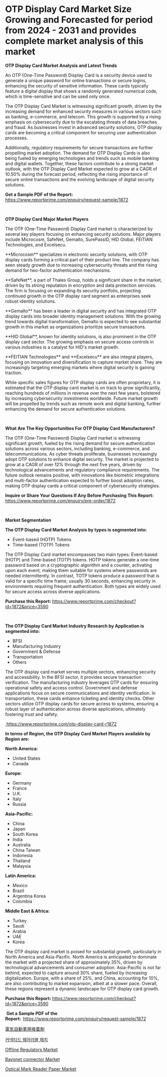<p><h1>OTP Display Card Market Size Growing and Forecasted for period from 2024 - 2031 and provides complete market analysis of this market</h1></p><p><strong>OTP Display Card Market Analysis and Latest Trends</strong></p>
<p><p>An OTP (One-Time Password) Display Card is a security device used to generate a unique password for online transactions or secure logins, enhancing the security of sensitive information. These cards typically feature a digital display that shows a randomly generated numerical code, which is time-sensitive and can be used only once.</p><p>The OTP Display Card Market is witnessing significant growth, driven by the increasing demand for enhanced security measures in various sectors such as banking, e-commerce, and telecom. This growth is supported by a rising emphasis on cybersecurity due to the escalating threats of data breaches and fraud. As businesses invest in advanced security solutions, OTP display cards are becoming a critical component for securing user authentication processes.</p><p>Additionally, regulatory requirements for secure transactions are further propelling market adoption. The demand for OTP Display Cards is also being fueled by emerging technologies and trends such as mobile banking and digital wallets. Together, these factors contribute to a strong market outlook, with the OTP Display Card Market expected to grow at a CAGR of 10.50% during the forecast period, reflecting the rising importance of secure online transactions and the evolving landscape of digital security solutions.</p></p>
<p><strong>Get a Sample PDF of the Report:&nbsp;</strong> <a href="https://www.reportprime.com/enquiry/request-sample/1872">https://www.reportprime.com/enquiry/request-sample/1872</a></p>
<p>&nbsp;</p>
<p><strong>OTP Display Card Major Market Players</strong></p>
<p><p>The OTP (One-Time Password) Display Card market is characterized by several key players focusing on enhancing security solutions. Major players include Microcosm, SafeNet, Gemalto, SurePassID, HID Global, FEITIAN Technologies, and Excelsecu. </p><p>**Microcosm** specializes in electronic security solutions, with OTP display cards forming a critical part of their product line. The company has seen steady growth due to increasing cybersecurity threats and the rising demand for two-factor authentication mechanisms.</p><p>**SafeNet**, a part of Thales Group, holds a significant share in the market, driven by its strong reputation in encryption and data protection services. The firm is focusing on expanding its security portfolio, projecting continued growth in the OTP display card segment as enterprises seek robust identity solutions.</p><p>**Gemalto** has been a leader in digital security and has integrated OTP display cards into broader identity management solutions. With the growing trend towards digital transformation, Gemalto is expected to see substantial growth in this market as organizations prioritize secure transactions.</p><p>**HID Global**, known for identity solutions, is also prominent in the OTP display card sector. The growing emphasis on secure access controls in various industries is a catalyst for HID's market growth.</p><p>**FEITIAN Technologies** and **Excelsecu** are also integral players, focusing on innovation and diversification to capture market share. They are increasingly targeting emerging markets where digital security is gaining traction.</p><p>While specific sales figures for OTP display cards are often proprietary, it is estimated that the OTP display card market is on track to grow significantly, reaching hundreds of millions in revenue over the next few years, bolstered by increasing cybersecurity investments worldwide. Future market growth will be propelled by trends such as remote work and digital banking, further enhancing the demand for secure authentication solutions.</p></p>
<p>&nbsp;</p>
<p><strong>What Are The Key Opportunities For OTP Display Card Manufacturers?</strong></p>
<p><p>The OTP (One-Time Password) Display Card market is witnessing significant growth, fueled by the rising demand for secure authentication solutions across various sectors, including banking, e-commerce, and telecommunications. As cyber threats proliferate, businesses increasingly adopt OTP solutions to enhance digital security. The market is projected to grow at a CAGR of over 12% through the next five years, driven by technological advancements and regulatory compliance requirements. The future outlook remains positive, with innovations like biometric integrations and multi-factor authentication expected to further boost adoption rates, making OTP display cards a critical component of cybersecurity strategies.</p></p>
<p><strong>Inquire or Share Your Questions If Any Before Purchasing This Report:</strong> <a href="https://www.reportprime.com/enquiry/pre-order/1872">https://www.reportprime.com/enquiry/pre-order/1872</a></p>
<p>&nbsp;</p>
<p><strong>Market Segmentation</strong></p>
<p><strong>The OTP Display Card Market Analysis by types is segmented into:</strong></p>
<p><ul><li>Event-based (HOTP) Tokens</li><li>Time-based (TOTP) Tokens</li></ul></p>
<p><p>The OTP Display Card market encompasses two main types: Event-based (HOTP) and Time-based (TOTP) tokens. HOTP tokens generate a one-time password based on a cryptographic algorithm and a counter, activating upon each event, making them suitable for systems where passwords are needed intermittently. In contrast, TOTP tokens produce a password that is valid for a specific time frame, usually 30 seconds, enhancing security in environments requiring frequent authentication. Both types are widely used for secure access across diverse applications.</p></p>
<p><strong>Purchase this Report:&nbsp;</strong><a href="https://www.reportprime.com/checkout?id=1872&price=3590">https://www.reportprime.com/checkout?id=1872&price=3590</a></p>
<p>&nbsp;</p>
<p><strong>The OTP Display Card Market Industry Research by Application is segmented into:</strong></p>
<p><ul><li>BFSI</li><li>Manufacturing Industry</li><li>Government & Defense</li><li>Transportation</li><li>Others</li></ul></p>
<p><p>The OTP display card market serves multiple sectors, enhancing security and accessibility. In the BFSI sector, it provides secure transaction verification. The manufacturing industry leverages OTP cards for ensuring operational safety and access control. Government and defense applications focus on secure communications and identity verification. In transportation, these cards enhance ticketing and identity checks. Other sectors utilize OTP display cards for secure access to systems, ensuring a robust layer of authentication across diverse applications, ultimately fostering trust and safety.</p></p>
<p><a href="https://www.reportprime.com/otp-display-card-r1872">&nbsp;https://www.reportprime.com/otp-display-card-r1872</a></p>
<p><strong>In terms of Region, the OTP Display Card Market Players available by Region are:</strong></p>
<p>
    <p> <strong> North America: </strong>
        <ul>
            <li>United States</li>
            <li>Canada</li>
        </ul>
        </p> 
    <p> <strong> Europe: </strong>
        <ul>
            <li>Germany</li>
            <li>France</li>
            <li>U.K.</li>
            <li>Italy</li>
            <li>Russia</li>
        </ul>
        </p> 
    <p> <strong> Asia-Pacific: </strong>
        <ul>
            <li>China</li>
            <li>Japan</li>
            <li>South Korea</li>
            <li>India</li>
            <li>Australia</li>
            <li>China Taiwan</li>
            <li>Indonesia</li>
            <li>Thailand</li>
            <li>Malaysia</li>
        </ul>
        </p> 
    <p> <strong> Latin America: </strong>
        <ul>
            <li>Mexico</li>
            <li>Brazil</li>
            <li>Argentina Korea</li>
            <li>Colombia</li>
        </ul>
        </p> 
    <p> <strong> Middle East & Africa: </strong>
        <ul>
            <li>Turkey</li>
            <li>Saudi</li>
            <li>Arabia</li>
            <li>UAE</li>
            <li>Korea</li>
        </ul>
    </p>
    </p>
<p><p>The OTP display card market is poised for substantial growth, particularly in North America and Asia-Pacific. North America is anticipated to dominate the market with a projected share of approximately 35%, driven by technological advancements and consumer adoption. Asia-Pacific is not far behind, expected to capture around 30% share, fueled by increasing digitalization. Europe, with a share of 25%, and China, accounting for 10%, are also contributing to market expansion, albeit at a slower pace. Overall, these regions represent a dynamic landscape for OTP display card growth.</p></p>
<p><strong>Purchase this Report: </strong><a href="https://www.reportprime.com/checkout?id=1872&price=3590">https://www.reportprime.com/checkout?id=1872&price=3590</a></p>
<p>&nbsp;<strong>Get a Sample PDF of the Report:&nbsp;&nbsp;</strong><a href="https://www.reportprime.com/enquiry/request-sample/1872">https://www.reportprime.com/enquiry/request-sample/1872</a></p>
<p><strong></strong></p>
<p><p><a href="https://medium.com/@jeannesawayn2023/%E9%9B%BB%E5%8B%95%E8%BB%8A%E7%94%A8%E6%8E%A5%E7%9D%80%E5%89%A4%E5%B8%82%E5%A0%B4%E4%BA%88%E6%B8%AC-2024%E5%B9%B4%E3%81%8B%E3%82%892031%E5%B9%B4%E3%81%BE%E3%81%A7%E3%81%AE%E3%82%B0%E3%83%AD%E3%83%BC%E3%83%90%E3%83%AB%E5%B8%82%E5%A0%B4%E5%8B%95%E5%90%91%E3%81%A8%E5%88%86%E6%9E%90-177%E3%83%9A%E3%83%BC%E3%82%B8%E3%81%A7%E7%B6%B2%E7%BE%85-535dc4089ba7">電気自動車用接着剤</a></p><p><a href="https://medium.com/@orethamorq3j0/2024%EB%85%84%EB%B6%80%ED%84%B0-2031%EB%85%84%EA%B9%8C%EC%A7%80-%EC%97%B0%EA%B2%B0%EB%90%9C-%EC%9B%A8%EC%96%B4%EB%9F%AC%EB%B8%94-%ED%8C%A8%EC%B9%98-%EC%8B%9C%EC%9E%A5-%EC%A0%90%EC%9C%A0%EC%9C%A8-%EB%B0%8F-%EA%B2%BD%EC%9F%81-%ED%99%98%EA%B2%BD%EC%97%90-%EB%8C%80%ED%95%9C-%ED%86%B5%EC%B0%B0%EB%A0%A5-ac8408a06951">커넥티드 웨어러블 패치</a></p><p><a href="https://issuu.com/reportprime-2/docs/offline-regulators-market-size-2030_78563103daceba">Offline Regulators Market</a></p><p><a href="https://github.com/santosh758595/Market-Research-Report-List-6/blob/main/bayonet-connector-market.md">Bayonet connector Market</a></p><p><a href="https://issuu.com/reportprime-2/docs/optical-mark-reader-paper-market-si_c57c2ca69dd590">Optical Mark Reader Paper Market</a></p></p>